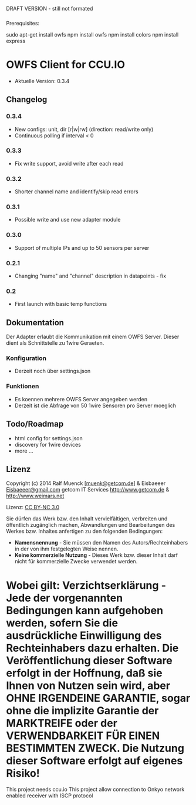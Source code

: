 DRAFT VERSION - still not formated

###
Prerequisites:

sudo apt-get install owfs
npm install owfs
npm install colors
npm install express

OWFS Client for CCU.IO
======

* Aktuelle Version: 0.3.4

## Changelog

### 0.3.4
* New configs: unit, dir [r|w|rw] (direction: read/write only)
* Continuous polling if interval < 0

### 0.3.3
* Fix write support, avoid write after each read

### 0.3.2
* Shorter channel name and identify/skip read errors

### 0.3.1
* Possible write and use new adapter module

### 0.3.0
* Support of multiple IPs and up to 50 sensors per server

### 0.2.1
* Changing "name" and "channel" description in datapoints - fix

### 0.2
* First launch with basic temp functions

## Dokumentation

Der Adapter erlaubt die Kommunikation mit einem OWFS Server. Dieser dient als
Schnittstelle zu 1wire Geraeten.
  
### Konfiguration
* Derzeit noch über settings.json  

### Funktionen
* Es koennen mehrere OWFS Server angegeben werden
* Derzeit ist die Abfrage von 50 1wire Sensoren pro Server moeglich
                                               
## Todo/Roadmap
* html config for settings.json
* discovery for 1wire devices
* more ...

## Lizenz

Copyright (c) 2014 Ralf Muenck [muenk@getcom.de] & Eisbaeeer Eisbaeeer@gmail.com getcom IT Services http://www.getcom.de & http://www.weimars.net

Lizenz: [CC BY-NC 3.0](http://creativecommons.org/licenses/by-nc/3.0/de/)

Sie dürfen das Werk bzw. den Inhalt vervielfältigen, verbreiten und öffentlich zugänglich machen,
Abwandlungen und Bearbeitungen des Werkes bzw. Inhaltes anfertigen zu den folgenden Bedingungen:

  * **Namensnennung** - Sie müssen den Namen des Autors/Rechteinhabers in der von ihm festgelegten Weise nennen.
  * **Keine kommerzielle Nutzung** - Dieses Werk bzw. dieser Inhalt darf nicht für kommerzielle Zwecke verwendet werden.

Wobei gilt:
Verzichtserklärung - Jede der vorgenannten Bedingungen kann aufgehoben werden, sofern Sie die ausdrückliche Einwilligung des Rechteinhabers dazu erhalten. Die Veröffentlichung dieser Software erfolgt in der Hoffnung, daß sie Ihnen von Nutzen sein wird, aber OHNE IRGENDEINE GARANTIE, sogar ohne die implizite Garantie der MARKTREIFE oder der VERWENDBARKEIT FÜR EINEN BESTIMMTEN ZWECK. Die Nutzung dieser Software erfolgt auf eigenes Risiko!
=====
This project needs ccu.io
This project allow connection to Onkyo network enabled receiver with ISCP protocol
